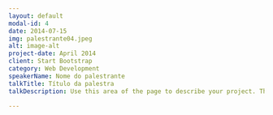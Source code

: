 ```yaml
---
layout: default
modal-id: 4
date: 2014-07-15
img: palestrante04.jpeg
alt: image-alt
project-date: April 2014
client: Start Bootstrap
category: Web Development
speakerName: Nome do palestrante
talkTitle: Título da palestra
talkDescription: Use this area of the page to describe your project. The icon above is part of a free icon set by <a href="https://sellfy.com/p/8Q9P/jV3VZ/">Flat Icons</a>. On their website, you can download their free set with 16 icons, or you can purchase the entire set with 146 icons for only $12!

---
```

